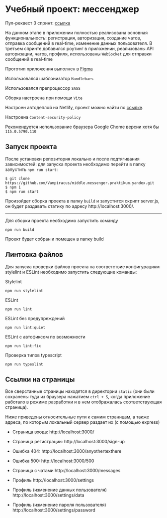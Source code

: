 # Учебный проект: мессенджер

Пул-реквест 3 спринт: [ссылка](https://github.com/Vampiracus/middle.messenger.praktikum.yandex/pull/5)

На данном этапе в приложении полностью реализована основная функциональность: регистрация, авторизация, создание чатов, отправка сообщений в real-time, изменение данных пользователя. В третьем спринте добавился роутинг в приложении, реализованы API авторизации, чатов, профиля, использованы `WebSocket` для отправки сообщений в real-time

Прототип приложения выполнен в [Figma](https://www.figma.com/file/7UINrrRL12ICT0lXqvFVbi/Messenger-Proto?type=design&node-id=0%3A1&mode=design&t=GvKlX8atBnVE22LR-1 "кликните, чтобы перейти по ссылке")

Использовался шаблонизатор `Handlebars`

Использовался препроцессор `SASS`

Сборка настроена при помощи `Vite`

Настроен автодеплой на Netlify, проект можно найти по [ссылке](https://cosmic-piroshki-2466bd.netlify.app/ "кликните, чтобы перейти по ссылке").

Настроена `Content-security-policy`

Рекомендуется использование браузера Google Chome версии хотя бы `115.0.5790.110`

## Запуск проекта
После установки репозитория локально и после подтягивания зависимостей: для запуска проекта необходимо перейти в папку запустить `npm run start`:
```
$ git clone https://github.com/Vampiracus/middle.messenger.praktikum.yandex.git
$ npm i
$ npm run start
```
Произойдет сборка проекта в папку `build` и запустится скрипт server.js, он будет раздавать статику по адресу http://localhost:3000/. 

---

Для сборки проекта необходимо запустить команду
```
npm run build
```
Проект будет собран и помещен в папку build

## Линтовка файлов

Для запуска проверки файлов проекта на соответствие конфигурациям stylelint и ESLint необходимо запустить следующие команды:

Stylelint
```
npm run stylelint
```

ESLint
```
npm run lint
```

ESLint без предупреждений
```
npm run lint:quiet
```

ESLint с автофиксом по возможности
```
npm run lint:fix
```

Проверка типов typescript
```
npm run typeslint
```

## Ссылки на страницы

Все сверстанные страницы находятся в директории `static` (они были сохранены туда из браузера нажатием `ctrl + S`, когда приложение работало в режиме разработки и в нем отображалась соответствующая страница). 

Ниже приведены относительные пути к самим страницам, а также адреса, по которым локальный сервер раздает их (с помощью express)

- Страница входа: http://localhost:3000/

- Страница регистрации: http://localhost:3000/sign-up

- Ошибка 404: http://localhost:3000/anyothertexthere

- Ошибка 500: http://localhost:3000/500

- Страница с чатами http://localhost:3000/messages

- Профиль http://localhost:3000/settings

- Профиль (изменение данных пользователя) http://localhost:3000/settings/data

- Профиль (изменение пароля пользователя) http://localhost:3000/settings/password
